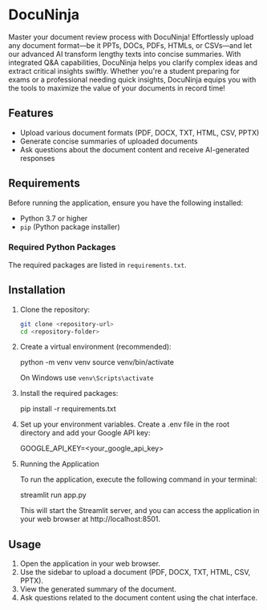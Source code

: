 # DocuNinja

Master your document review process with DocuNinja! Effortlessly upload any document format—be it PPTs, DOCs, PDFs, HTMLs, or CSVs—and let our advanced AI transform lengthy texts into concise summaries. With integrated Q&A capabilities, DocuNinja helps you clarify complex ideas and extract critical insights swiftly. Whether you're a student preparing for exams or a professional needing quick insights, DocuNinja equips you with the tools to maximize the value of your documents in record time!

## Features

- Upload various document formats (PDF, DOCX, TXT, HTML, CSV, PPTX)
- Generate concise summaries of uploaded documents
- Ask questions about the document content and receive AI-generated responses

## Requirements

Before running the application, ensure you have the following installed:

- Python 3.7 or higher
- `pip` (Python package installer)

### Required Python Packages

The required packages are listed in `requirements.txt`. 

## Installation

1. Clone the repository:

   ```bash
   git clone <repository-url>
   cd <repository-folder>

2. Create a virtual environment (recommended):

   python -m venv venv
   source venv/bin/activate  

   On Windows use  `venv\Scripts\activate`

3. Install the required packages:

   pip install -r requirements.txt

4. Set up your environment variables. Create a .env file in the root directory and add your Google API key:
   
   GOOGLE_API_KEY=<your_google_api_key>

5. Running the Application
   
   To run the application, execute the following command in your terminal:

   streamlit run app.py

   This will start the Streamlit server, and you can access the application in your web browser at http://localhost:8501.

## Usage

1. Open the application in your web browser.
2. Use the sidebar to upload a document (PDF, DOCX, TXT, HTML, CSV, PPTX).
3. View the generated summary of the document.
4. Ask questions related to the document content using the chat interface.
